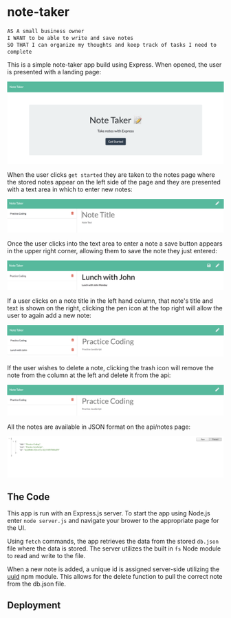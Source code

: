 # note-taker

```
AS A small business owner
I WANT to be able to write and save notes
SO THAT I can organize my thoughts and keep track of tasks I need to complete
```

This is a simple note-taker app build using Express. When opened, the user is presented with a landing page:

![landing](public/assets/images/landing.png)

When the user clicks `get started` they are taken to the notes page where the stored notes appear on the left side of the page and they are presented with a text area in which to enter new notes:

![notes](public/assets/images/notes.png)

Once the user clicks into the text area to enter a note a save button appears in the upper right corner, allowing them to save the note they just entered:

![entering notes](public/assets/images/enterNote.png)

If a user clicks on a note title in the left hand column, that note's title and text is shown on the right, clicking the pen icon at the top right will allow the user to again add a new note:

![view notes](public/assets/images/viewNote.png)

If the user wishes to delete a note, clicking the trash icon will remove the note from the column at the left and delete it from the api:

![delete notes](public/assets/images/deleteNote.png)

All the notes are available in JSON format on the api/notes page:

![api](public/assets/images/api.png)

## The Code

This app is run with an Express.js server. To start the app using Node.js enter `node server.js` and navigate your brower to the appropriate page for the UI.

Using `fetch` commands, the app retrieves the data from the stored `db.json` file where the data is stored. The server utilizes the built in `fs` Node module to read and write to the file.

When a new note is added, a unique id is assigned server-side utilizing the <a href="https://www.npmjs.com/package/uuid">uuid</a> npm module. This allows for the delete function to pull the correct note from the db.json file. 

## Deployment

